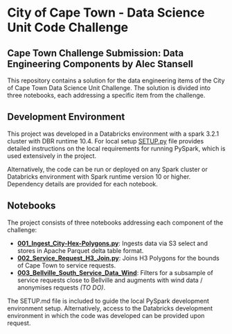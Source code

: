 
# City of Cape Town - Data Science Unit Code Challenge


## Cape Town Challenge Submission: Data Engineering Components by Alec Stansell

This repository contains a solution for the data engineering items of the City of Cape Town Data Science Unit Challenge. The solution is divided into three notebooks, each addressing a specific item from the challenge.

## Development Environment

This project was developed in a Databricks environment with a spark 3.2.1 cluster with DBR runtime 10.4. For local setup [SETUP.py](https://github.com/alecstansell/ds_code_challenge/blob/main/ACS_Submission/SETUP.md) file provides detailed instructions on the local requirements for running PySpark, which is used extensively in the project.

Alternatively, the code can be run or deployed on any Spark cluster or Databricks environment with Spark runtime version 10 or higher. Dependency details are provided for each notebook.

## Notebooks

The project consists of three notebooks addressing each component of the challenge:

* **[001_Ingest_City-Hex-Polygons.py](https://github.com/alecstansell/ds_code_challenge/blob/main/ACS_Submission/001_Ingest_City-Hex-Polygons.py)**: Ingests data via S3 select and stores in Apache Parquet delta table format.
* **[002_Service_Request_H3_Join.py](https://github.com/alecstansell/ds_code_challenge/blob/main/ACS_Submission/002_Service_Request_H3_Join.py)**: Joins H3 Polygons for the bounds of Cape Town to service requests.
* **[003_Bellville_South_Service_Data_Wind](https://github.com/alecstansell/ds_code_challenge/blob/main/ACS_Submission/003_Bellville_South_Service_Data_Wind.py)**: Filters for a subsample of service requests close to Bellville and  augments with wind data / anonymises requests *(TO DO)*.

The SETUP.md file is included to guide the local PySpark development environment setup.
Alternatively, access to the Databricks development environment in which the code was developed can be provided upon request.



